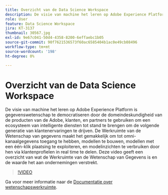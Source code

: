 ```yaml
---
title: Overzicht van de Data Science Workspace
description: De visie van machine het leren op Adobe Experience Platform is gegevenswetenschap te democratiseren door de domeindeskundigheid van de producten van de Adobe, klanten, en partners te gebruiken om een ecosysteem van intelligente diensten tot stand te brengen om de volgende generatie van klantenervaringen te drijven. De Werkruimte van de Wetenschap van gegevens maakt het gemakkelijk om tot omni-kanaalgegevens toegang te hebben, modellen te bouwen, modellen met een één-klik plaatsing te exploiteren, en modelinzichten te verbruiken door hen via klantenprofielen in real time te delen. Deze video geeft een overzicht van wat de Werkruimte van de Wetenschap van Gegevens is en de waarde het aan ondernemingen verstrekt.
role: User
feature: Data Science Workspace
jira: KT-3137
thumbnail: 30567.jpg
exl-id: 9e67c041-50d4-4358-8200-6effaebc1b05
source-git-commit: 90f7621536573f60ac6585404b1ac0e49cb08496
workflow-type: tm+mt
source-wordcount: '198'
ht-degree: 0%

---
```


# Overzicht van de Data Science Workspace

De visie van machine het leren op Adobe Experience Platform is gegevenswetenschap te democratiseren door de domeindeskundigheid van de producten van de Adobe, klanten, en partners te gebruiken om een ecosysteem van intelligente diensten tot stand te brengen om de volgende generatie van klantenervaringen te drijven. De Werkruimte van de Wetenschap van gegevens maakt het gemakkelijk om tot omni-kanaalgegevens toegang te hebben, modellen te bouwen, modellen met een één-klik plaatsing te exploiteren, en modelinzichten te verbruiken door hen via klantenprofielen in real time te delen. Deze video geeft een overzicht van wat de Werkruimte van de Wetenschap van Gegevens is en de waarde het aan ondernemingen verstrekt.

>[!VIDEO](https://video.tv.adobe.com/v/30567?quality=12&learn=on)

Ga voor meer informatie naar de [Documentatie over wetenschapswerkruimte](https://experienceleague.adobe.com/docs/experience-platform/data-science-workspace/home.html).